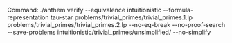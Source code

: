 Command: ./anthem verify --equivalence intuitionistic --formula-representation tau-star problems/trivial_primes/trivial_primes.1.lp problems/trivial_primes/trivial_primes.2.lp  --no-eq-break --no-proof-search --save-problems intuitionistic/trivial_primes/unsimplified/ --no-simplify